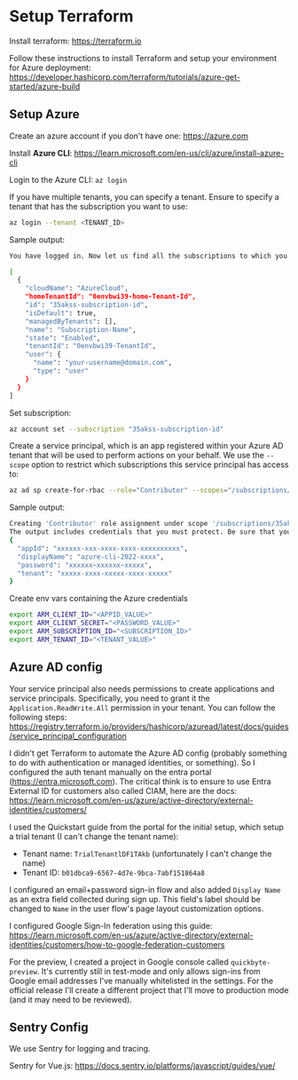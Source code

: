 # Setup Terraform

Install terraform: https://terraform.io

Follow these instructions to install Terraform and setup
your environment for Azure deployment: https://developer.hashicorp.com/terraform/tutorials/azure-get-started/azure-build

## Setup Azure

Create an azure account if you don't have one: https://azure.com

Install **Azure CLI**: https://learn.microsoft.com/en-us/cli/azure/install-azure-cli

Login to the Azure CLI: `az login`

If you have multiple tenants, you can specify a tenant. Ensure to specify a tenant
that has the subscription you want to use:

```sh
az login --tenant <TENANT_ID>
```

Sample output:

```sh
You have logged in. Now let us find all the subscriptions to which you have access...

[
  {
    "cloudName": "AzureCloud",
    "homeTenantId": "0envbwi39-home-Tenant-Id",
    "id": "35akss-subscription-id",
    "isDefault": true,
    "managedByTenants": [],
    "name": "Subscription-Name",
    "state": "Enabled",
    "tenantId": "0envbwi39-TenantId",
    "user": {
      "name": "your-username@domain.com",
      "type": "user"
    }
  }
]
```

Set subscription:

```sh
az account set --subscription "35akss-subscription-id"
```

Create a service principal, which is an app registered
within your Azure AD tenant that will be used to perform actions on your behalf.
We use the `--scope` option to restrict which subscriptions this service principal
has access to:

```sh
az ad sp create-for-rbac --role="Contributor" --scopes="/subscriptions/<SUBSCRIPTION_ID>"
```

Sample output:

```sh
Creating 'Contributor' role assignment under scope '/subscriptions/35akss-subscription-id'
The output includes credentials that you must protect. Be sure that you do not include these credentials in your code or check the credentials into your source control. For more information, see https://aka.ms/azadsp-cli
{
  "appId": "xxxxxx-xxx-xxxx-xxxx-xxxxxxxxxx",
  "displayName": "azure-cli-2022-xxxx",
  "password": "xxxxxx~xxxxxx~xxxxx",
  "tenant": "xxxxx-xxxx-xxxxx-xxxx-xxxxx"
}
```

Create env vars containing the Azure credentials

```sh
export ARM_CLIENT_ID="<APPID_VALUE>"
export ARM_CLIENT_SECRET="<PASSWORD_VALUE>"
export ARM_SUBSCRIPTION_ID="<SUBSCRIPTION_ID>"
export ARM_TENANT_ID="<TENANT_VALUE>"
```

## Azure AD config

Your service principal also needs permissions to create applications and service principals.
Specifically, you need to grant it the `Application.ReadWrite.All` permission in your tenant.
You can follow the following steps: https://registry.terraform.io/providers/hashicorp/azuread/latest/docs/guides/service_principal_configuration

I didn't get Terraform to automate the Azure AD config (probably something to do with authentication or managed identities, or something). So I
configured the auth tenant manually on the entra portal (https://entra.microsoft.com). The critical think is to ensure
to use Entra External ID for customers also called CIAM, here are the docs: https://learn.microsoft.com/en-us/azure/active-directory/external-identities/customers/

I used the Quickstart guide from the portal for the initial setup, which setup a trial tenant (I can't change the tenant name):
- Tenant name: `TrialTenantlDF1TAkb` (unfortunately I can't change the name)
- Tenant ID: `b01dbca9-6567-4d7e-9bca-7abf151864a8`

I configured an email+password sign-in flow and also added `Display Name` as an extra field collected during sign up. This field's label
should be changed to `Name` in the user flow's page layout customization options.

I configured Google Sign-In federation using this guide: 
https://learn.microsoft.com/en-us/azure/active-directory/external-identities/customers/how-to-google-federation-customers

For the preview, I created a project in Google console called `quickbyte-preview`. It's currently still in test-mode
and only allows sign-ins from Google email addresses I've manually whitelisted in the settings. For the official release
I'll create a different project that I'll move to production mode (and it may need to be reviewed).


## Sentry Config

We use Sentry for logging and tracing.

Sentry for Vue.js: https://docs.sentry.io/platforms/javascript/guides/vue/
